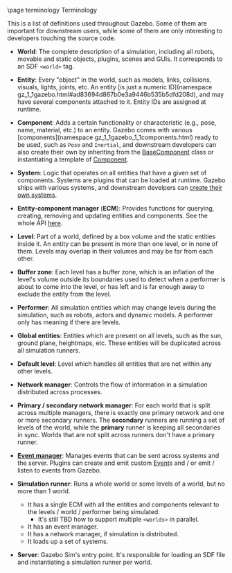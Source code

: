 \page terminology Terminology

This is a list of definitions used throughout Gazebo. Some of them
are important for downstream users, while some of them are only interesting
to developers touching the source code.

* **World**: The complete description of a simulation, including all robots,
    movable and static objects, plugins, scenes and GUIs. It corresponds to
    an SDF `<world>` tag.

* **Entity**: Every "object" in the world, such as models, links,
    collisions, visuals, lights, joints, etc.
    An entity [is just a numeric ID](namespace gz_1_1gazebo.html#ad83694d867b0e3a9446b535b5dfd208d),
    and may have several components attached to it. Entity IDs are assigned
    at runtime.

* **Component**: Adds a certain functionality or characteristic (e.g., pose,
    name, material, etc.) to an entity.
    Gazebo comes with various
    [components](namespace gz_1_1gazebo_1_1components.html)
    ready to be used, such as `Pose` and `Inertial`, and downstream developers
    can also create their own by inheriting from the
    [BaseComponent](classignition_1_1gazebo_1_1components_1_1BaseComponent.html)
    class or instantiating a template of
    [Component](classignition_1_1gazebo_1_1components_1_1Component.html).

* **System**: Logic that operates on all entities that have a given set of
    components. Systems are plugins that can be loaded at runtime.
    Gazebo ships with various systems, and downstream develpers can
    [create their own systems](createsystemplugins.html).

* **Entity-component manager** (**ECM**): Provides functions for
    querying, creating, removing and updating entities and components.
    See the whole API
    [here](classignition_1_1gazebo_1_1EntityComponentManager.html).

* **Level**: Part of a world, defined by a box volume and the static entities
    inside it. An entity can be present in more than one level, or in none of
    them. Levels may overlap in their volumes and may be far from each other.

* **Buffer zone**: Each level has a buffer zone, which is an inflation of the
    level's volume outside its boundaries used to detect when a performer
    is about to come into the level, or has left and is far enough away to
    exclude the entity from the level.

* **Performer**: All simulation entities which may change levels during the
    simulation, such as robots, actors and dynamic models. A performer only
    has meaning if there are levels.

* **Global entities**: Entities which are present on all levels, such as the
    sun, ground plane, heightmaps, etc. These entities will be duplicated
    across all simulation runners.

* **Default level**: Level which handles all entities that are not within
    any other levels.

* **Network manager**: Controls the flow of information in a simulation
    distributed across processes.

* **Primary / secondary network manager**: For each world that is split
    across multiple managers, there is exactly one primary network and one or more
    secondary runners. The **secondary** runners are running a set of levels of
    the world, while the **primary** runner is keeping all secondaries in sync.
    Worlds that are not split across runners don't have a primary runner.

* **[Event manager](classignition_1_1gazebo_1_1EventManager.html)**:
    Manages events that can be sent across systems and the server. Plugins can
    create and emit custom
    [Event](https://gazebosim.org/api/common/3.0/classignition_1_1common_1_1Event.html)s
    and / or emit / listen to events from Gazebo.

* **Simulation runner**: Runs a whole world or some levels of a world, but no
    more than 1 world.
    * It has a single ECM with all the entities and components
      relevant to the levels / world / performer being simulated.
        * It's still TBD how to support multiple `<worlds>` in parallel.
    * It has an event manager.
    * It has a network manager, if simulation is distributed.
    * It loads up a set of systems.

* **Server**: Gazebo Sim's entry point. It's responsible for loading an
    SDF file and instantiating a simulation runner per world.


